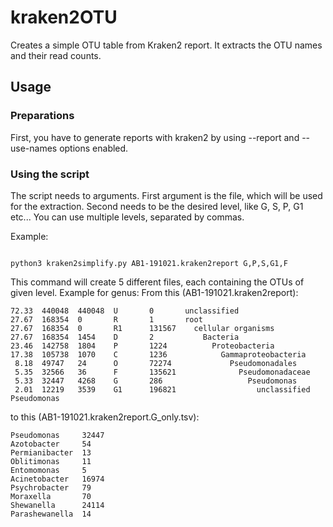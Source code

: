# kraken2OTU
Creates a simple OTU table from Kraken2 report. It extracts the OTU names and their read counts.

## Usage

### Preparations

First, you have to generate reports with kraken2 by using --report and --use-names options enabled. 

### Using the script

The script needs to arguments. First argument is the file, which will be used for the extraction. Second needs to be the desired level, like G, S, P, G1 etc...
You can use multiple levels, separated by commas.

Example:
```

python3 kraken2simplify.py AB1-191021.kraken2report G,P,S,G1,F

```

This command will create 5 different files, each containing the OTUs of given level. Example for genus:
From this (AB1-191021.kraken2report):
 ```
 72.33  440048  440048  U       0       unclassified
 27.67  168354  0       R       1       root
 27.67  168354  0       R1      131567    cellular organisms
 27.67  168354  1454    D       2           Bacteria
 23.46  142758  1804    P       1224          Proteobacteria
 17.38  105738  1070    C       1236            Gammaproteobacteria
  8.18  49747   24      O       72274             Pseudomonadales
  5.35  32566   36      F       135621              Pseudomonadaceae
  5.33  32447   4268    G       286                   Pseudomonas
  2.01  12219   3539    G1      196821                  unclassified Pseudomonas
 ``` 
  to this (AB1-191021.kraken2report.G_only.tsv):

```
Pseudomonas     32447
Azotobacter     54
Permianibacter  13
Oblitimonas     11
Entomomonas     5
Acinetobacter   16974
Psychrobacter   79
Moraxella       70
Shewanella      24114
Parashewanella  14
```

